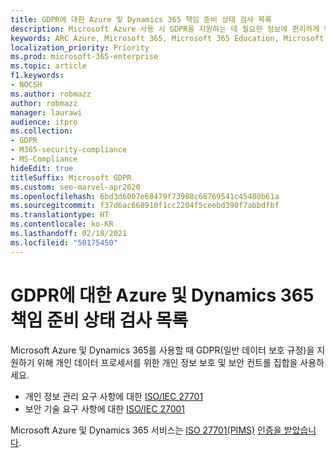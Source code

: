 ```yaml
---
title: GDPR에 대한 Azure 및 Dynamics 365 책임 준비 상태 검사 목록
description: Microsoft Azure 사용 시 GDPR을 지원하는 데 필요한 정보에 편리하게 액세스할 수 있습니다.
keywords: ARC Azure, Microsoft 365, Microsoft 365 Education, Microsoft 365 설명서, GDPR
localization_priority: Priority
ms.prod: microsoft-365-enterprise
ms.topic: article
f1.keywords:
- NOCSH
ms.author: robmazz
author: robmazz
manager: laurawi
audience: itpro
ms.collection:
- GDPR
- M365-security-compliance
- MS-Compliance
hideEdit: true
titleSuffix: Microsoft GDPR
ms.custom: seo-marvel-apr2020
ms.openlocfilehash: 6bd3d6007e68479f73988c68769541c45480b61a
ms.sourcegitcommit: f37d6ac660910f1cc2204f5ceebd390f7abbdfbf
ms.translationtype: HT
ms.contentlocale: ko-KR
ms.lasthandoff: 02/10/2021
ms.locfileid: "50175450"
---
```

# <a name="azure-and-dynamics-365-accountability-readiness-checklist-for-the-gdpr"></a>GDPR에 대한 Azure 및 Dynamics 365 책임 준비 상태 검사 목록

Microsoft Azure 및 Dynamics 365를 사용할 때 GDPR(일반 데이터 보호 규정)을 지원하기 위해 개인 데이터 프로세서를 위한 개인 정보 보호 및 보안 컨트롤 집합을 사용하세요.

- 개인 정보 관리 요구 사항에 대한 [ISO/IEC 27701](https://shop.bsigroup.com/ProductDetail?pid=000000000030351736)
- 보안 기술 요구 사항에 대한 [ISO/IEC 27001](https://shop.bsigroup.com/ProductDetail?pid=000000000030347472)

Microsoft Azure 및 Dynamics 365 서비스는 [ISO 27701(PIMS)](offering-iso-27701.md) [인증을 받았습니다](https://servicetrust.microsoft.com/ViewPage/MSComplianceGuideV3?command=Download&downloadType=Document&downloadId=00af6c3e-7f3e-4e0d-8b0e-79f45ef2cef1&tab=7027ead0-3d6b-11e9-b9e1-290b1eb4cdeb&docTab=7027ead0-3d6b-11e9-b9e1-290b1eb4cdeb_ISO_Reports).
